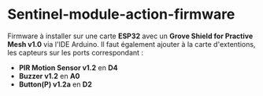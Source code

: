 # Sentinel-module-action-firmware

Firmware à installer sur une carte **ESP32** avec un **Grove Shield for Practive Mesh v1.0** via l'IDE Arduino.
Il faut également ajouter à la carte d'extentions, les capteurs sur les ports correspondant :
- **PIR Motion Sensor v1.2** en **D4**
- **Buzzer v1.2** en **A0**
- **Button(P) v1.2a** en **D2**
